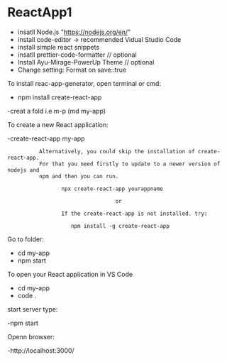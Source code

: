 # ReactApp1

- insatll Node.js  "https://nodejs.org/en/"
- install code-editor -> recommended Vidual Studio Code
- install simple react snippets
- insatll prettier-code-formatter  // optional
- Install Ayu-Mirage-PowerUp Theme // optional
- Change setting: Format on save::true


To install reac-app-generator, open terminal or cmd:

- npm install create-react-app

-creat a fold i.e m-p  (md my-app)

To create a new React application:

-create-react-app my-app

              Alternatively, you could skip the installation of create-react-app.
              For that you need firstly to update to a newer version of nodejs and
              npm and then you can run.
              
                     npx create-react-app yourappname
                     
                                      or
                     
                     If the create-react-app is not installed. try:
                     
                        npm install -g create-react-app

Go to folder:

- cd my-app
- npm start

To open your React application in VS Code

- cd my-app
- code .

start server type:

-npm start

Openn browser:

-http://localhost:3000/

